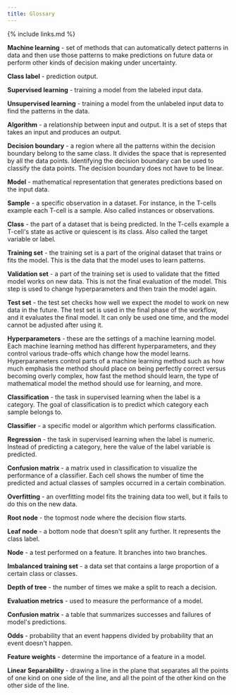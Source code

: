 ```yaml
---
title: Glossary
---
```

{% include links.md %}

__Machine learning__ - set of methods that can automatically detect patterns in data and then use those patterns to make predictions on future data or perform other kinds of decision making under uncertainty.

__Class label__ - prediction output.

__Supervised learning__ - training a model from the labeled input data.

__Unsupervised learning__ - training a model from the unlabeled input data to find the patterns in the data.

__Algorithm__ - a relationship between input and output. It is a set of steps that takes an input and produces an output.

__Decision boundary__ - a region where all the patterns within the decision boundary belong to the same class. It divides the space that is represented by all the data points. Identifying the decision boundary can be used to classify the data points. The decision boundary does not have to be linear.

__Model__ - mathematical representation that generates predictions based on the input data.

__Sample__ - a specific observation in a dataset. For instance, in the T-cells example each T-cell is a sample. Also called instances or observations.

__Class__ - the part of a dataset that is being predicted. In the T-cells example a T-cell's state as active or quiescent is its class. Also called the target variable or label. 

__Training set__ - the training set is a part of the original dataset that trains or fits the model. This is the data that the model uses to learn patterns.

__Validation set__ - a part of the training set is used to validate that the fitted model works on new data. This is not the final evaluation of the model. This step is used to change hyperparameters and then train the model again.

__Test set__ - the test set checks how well we expect the model to work on new data in the future. The test set is used in the final phase of the workflow, and it evaluates the final model. It can only be used one time, and the model cannot be adjusted after using it.

__Hyperparameters__ - these are the settings of a machine learning model. Each machine learning method has different hyperparameters, and they control various trade-offs which change how the model learns. Hyperparameters control parts of a machine learning method such as how much emphasis the method should place on being perfectly correct versus becoming overly complex, how fast the method should learn, the type of mathematical model the method should use for learning, and more.

__Classification__ - the task in supervised learning when the label is a category. The goal of classification is to predict which category each sample belongs to.

__Classifier__ - a specific model or algorithm which performs classification.

__Regression__ - the task in supervised learning when the label is numeric. Instead of predicting a category, here the value of the label variable is predicted.

__Confusion matrix__ - a matrix used in classification to visualize the performance of a classifier. Each cell shows the number of time the predicted and actual classes of samples occurred in a certain combination.

__Overfitting__ - an overfitting model fits the training data too well, but it fails to do this on the new data.

__Root node__ - the topmost node where the decision flow starts.

__Leaf node__ - a bottom node that doesn't split any further. It represents the class label.

__Node__ - a test performed on a feature. It branches into two branches.

__Imbalanced training set__ - a data set that contains a large proportion of a certain class or classes. 

__Depth of tree__ - the number of times we make a split to reach a decision.

__Evaluation metrics__ - used to measure the performance of a model.

__Confusion matrix__ - a table that summarizes successes and failures of model's predictions.

__Odds__ - probability that an event happens divided by probability that an event doesn't happen.

__Feature weights__ - determine the importance of a feature in a model.

__Linear Separability__ - drawing a line in the plane that separates all the points of one kind on one side of the line, and all the point of the other kind on the other side of the line.
